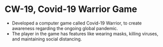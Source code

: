 # CW-19, Covid-19 Warrior Game

* Developed a computer game called Covid-19 Warrior, to create awareness regarding the ongoing global pandemic. 
* The player in the game has features like wearing masks, killing viruses, and maintaining social distancing. 

